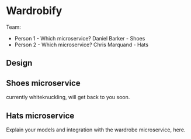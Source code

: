 # Wardrobify

Team:

* Person 1 - Which microservice?
Daniel Barker - Shoes
* Person 2 - Which microservice?
Chris Marquand - Hats

## Design

## Shoes microservice

currently whiteknuckling, will get back to you soon.

## Hats microservice

Explain your models and integration with the wardrobe
microservice, here.

